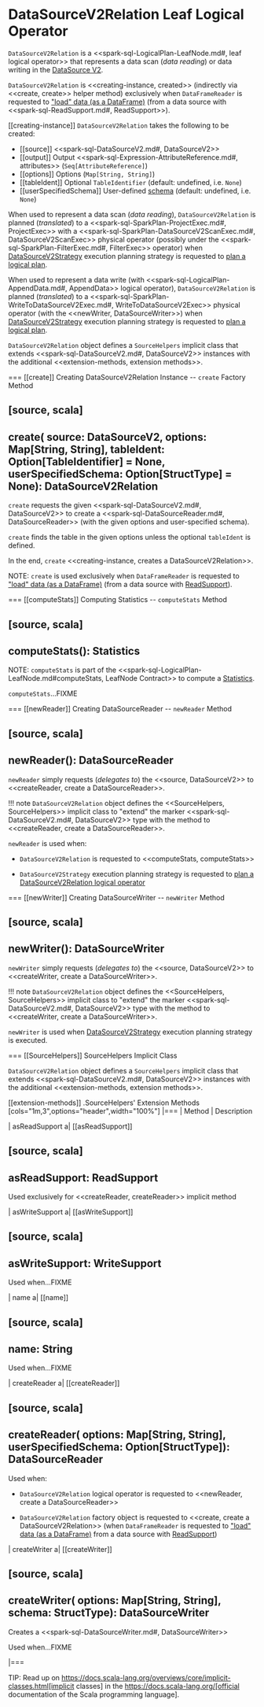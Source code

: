 # DataSourceV2Relation Leaf Logical Operator

`DataSourceV2Relation` is a <<spark-sql-LogicalPlan-LeafNode.md#, leaf logical operator>> that represents a data scan (_data reading_) or data writing in the [DataSource V2](../new-and-noteworthy/datasource-v2.md).

`DataSourceV2Relation` is <<creating-instance, created>> (indirectly via <<create, create>> helper method) exclusively when `DataFrameReader` is requested to ["load" data (as a DataFrame)](../DataFrameReader.md#load) (from a data source with <<spark-sql-ReadSupport.md#, ReadSupport>>).

[[creating-instance]]
`DataSourceV2Relation` takes the following to be created:

* [[source]] <<spark-sql-DataSourceV2.md#, DataSourceV2>>
* [[output]] Output <<spark-sql-Expression-AttributeReference.md#, attributes>> (`Seq[AttributeReference]`)
* [[options]] Options (`Map[String, String]`)
* [[tableIdent]] Optional `TableIdentifier` (default: undefined, i.e. `None`)
* [[userSpecifiedSchema]] User-defined [schema](../StructType.md) (default: undefined, i.e. `None`)

When used to represent a data scan (_data reading_), `DataSourceV2Relation` is planned (_translated_) to a <<spark-sql-SparkPlan-ProjectExec.md#, ProjectExec>> with a <<spark-sql-SparkPlan-DataSourceV2ScanExec.md#, DataSourceV2ScanExec>> physical operator (possibly under the <<spark-sql-SparkPlan-FilterExec.md#, FilterExec>> operator) when [DataSourceV2Strategy](../execution-planning-strategies/DataSourceV2Strategy.md) execution planning strategy is requested to [plan a logical plan](../execution-planning-strategies/DataSourceV2Strategy.md#apply-DataSourceV2Relation).

When used to represent a data write (with <<spark-sql-LogicalPlan-AppendData.md#, AppendData>> logical operator), `DataSourceV2Relation` is planned (_translated_) to a <<spark-sql-SparkPlan-WriteToDataSourceV2Exec.md#, WriteToDataSourceV2Exec>> physical operator (with the <<newWriter, DataSourceWriter>>) when [DataSourceV2Strategy](../execution-planning-strategies/DataSourceV2Strategy.md) execution planning strategy is requested to [plan a logical plan](../execution-planning-strategies/DataSourceV2Strategy.md#apply-AppendData).

`DataSourceV2Relation` object defines a `SourceHelpers` implicit class that extends <<spark-sql-DataSourceV2.md#, DataSourceV2>> instances with the additional <<extension-methods, extension methods>>.

=== [[create]] Creating DataSourceV2Relation Instance -- `create` Factory Method

[source, scala]
----
create(
  source: DataSourceV2,
  options: Map[String, String],
  tableIdent: Option[TableIdentifier] = None,
  userSpecifiedSchema: Option[StructType] = None): DataSourceV2Relation
----

`create` requests the given <<spark-sql-DataSourceV2.md#, DataSourceV2>> to create a <<spark-sql-DataSourceReader.md#, DataSourceReader>> (with the given options and user-specified schema).

`create` finds the table in the given options unless the optional `tableIdent` is defined.

In the end, `create` <<creating-instance, creates a DataSourceV2Relation>>.

NOTE: `create` is used exclusively when `DataFrameReader` is requested to ["load" data (as a DataFrame)](../DataFrameReader.md#load) (from a data source with [ReadSupport](../spark-sql-ReadSupport.md)).

=== [[computeStats]] Computing Statistics -- `computeStats` Method

[source, scala]
----
computeStats(): Statistics
----

NOTE: `computeStats` is part of the <<spark-sql-LogicalPlan-LeafNode.md#computeStats, LeafNode Contract>> to compute a [Statistics](Statistics.md).

`computeStats`...FIXME

=== [[newReader]] Creating DataSourceReader -- `newReader` Method

[source, scala]
----
newReader(): DataSourceReader
----

`newReader` simply requests (_delegates to_) the <<source, DataSourceV2>> to <<createReader, create a DataSourceReader>>.

!!! note
    `DataSourceV2Relation` object defines the <<SourceHelpers, SourceHelpers>> implicit class to "extend" the marker <<spark-sql-DataSourceV2.md#, DataSourceV2>> type with the method to <<createReader, create a DataSourceReader>>.

`newReader` is used when:

* `DataSourceV2Relation` is requested to <<computeStats, computeStats>>

* `DataSourceV2Strategy` execution planning strategy is requested to [plan a DataSourceV2Relation logical operator](../execution-planning-strategies/DataSourceV2Strategy.md#apply-DataSourceV2Relation)

=== [[newWriter]] Creating DataSourceWriter -- `newWriter` Method

[source, scala]
----
newWriter(): DataSourceWriter
----

`newWriter` simply requests (_delegates to_) the <<source, DataSourceV2>> to <<createWriter, create a DataSourceWriter>>.

!!! note
    `DataSourceV2Relation` object defines the <<SourceHelpers, SourceHelpers>> implicit class to "extend" the marker <<spark-sql-DataSourceV2.md#, DataSourceV2>> type with the method to <<createWriter, create a DataSourceWriter>>.

`newWriter` is used when [DataSourceV2Strategy](../execution-planning-strategies/DataSourceV2Strategy.md) execution planning strategy is executed.

=== [[SourceHelpers]] SourceHelpers Implicit Class

`DataSourceV2Relation` object defines a `SourceHelpers` implicit class that extends <<spark-sql-DataSourceV2.md#, DataSourceV2>> instances with the additional <<extension-methods, extension methods>>.

[[extension-methods]]
.SourceHelpers' Extension Methods
[cols="1m,3",options="header",width="100%"]
|===
| Method
| Description

| asReadSupport
a| [[asReadSupport]]

[source, scala]
----
asReadSupport: ReadSupport
----

Used exclusively for <<createReader, createReader>> implicit method

| asWriteSupport
a| [[asWriteSupport]]

[source, scala]
----
asWriteSupport: WriteSupport
----

Used when...FIXME

| name
a| [[name]]

[source, scala]
----
name: String
----

Used when...FIXME

| createReader
a| [[createReader]]

[source, scala]
----
createReader(
  options: Map[String, String],
  userSpecifiedSchema: Option[StructType]): DataSourceReader
----

Used when:

* `DataSourceV2Relation` logical operator is requested to <<newReader, create a DataSourceReader>>

* `DataSourceV2Relation` factory object is requested to <<create, create a DataSourceV2Relation>> (when `DataFrameReader` is requested to ["load" data (as a DataFrame)](../DataFrameReader.md#load) from a data source with [ReadSupport](../spark-sql-ReadSupport.md))

| createWriter
a| [[createWriter]]

[source, scala]
----
createWriter(
  options: Map[String, String],
  schema: StructType): DataSourceWriter
----

Creates a <<spark-sql-DataSourceWriter.md#, DataSourceWriter>>

Used when...FIXME

|===

TIP: Read up on https://docs.scala-lang.org/overviews/core/implicit-classes.html[implicit classes] in the https://docs.scala-lang.org/[official documentation of the Scala programming language].
